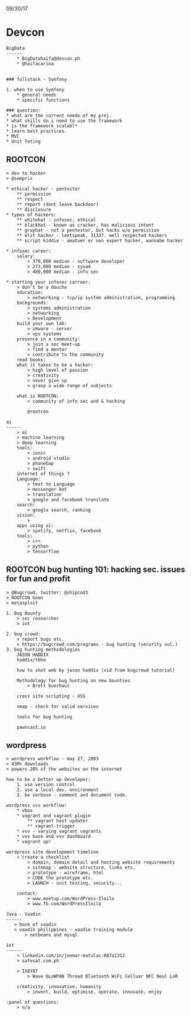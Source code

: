 09/30/17

Devcon
======
    BigData
    ------
        * BigDatahaifa@devcon.ph
        * @haifacarina


    ### fullstack - Symfony
    
    1. when to use Symfony
        * general needs
        * specific functions

    ### question:
    * what are the current needs of my proj.
    * what skills do i need to use the framework
    * is the framework scalabl* 
    * learn best practices.
    * MVC
    * Unit Teting

ROOTCON
------
    > dev to hacker
    > @semprix

    * ethical hacker - pentester
        ** permission
        ** respect
        ** report (dont leave backdoor)
        ** disclosure
    * types of hackers:
        ** whitehat - infosec, ethical
        ** blackhat - known as cracker, has malicious intent
        ** grayhat - not a pentester, but hacks w/o permission
        ** elit hacker - leetspeak, 31337. well respected hackers
        ** script kiddie - amatuer or non expert hacker, wannabe hacker

    * infosec career:
        salary:
            > 370,000 median - software developer
            > 273,000 median - sysad
            > 480,000 median - info sec
    
    * starting your infosec carreer:
        > don't be a douche
        education:
            > networking - tcp/ip system administration, programming
        backgrounds:
            > systems administration
            > networking
            > Development
        build your own lab:
            > vmware - server
            > vps systems
        presence in a community:
            > join a sec meet-up
            > find a mentor
            > contribute to the community
        read books:
        what it takes to be a hacker:
            > high level of passion
            > creativity
            > never give up
            > grasp a wide range of subjects
        
        what is ROOTCON:
            > community of info sec and & hacking
            
            @rootcon

    ai
    ------
        > ai
        > machine learning
        > deep learning
        tools:
            > ionic
            > android studio
            > phoneGap
            > swift
        internet of things ?
        Language:
            > text to Language
            > messenger bot
            > translation
            > google and facebook translate
        search:
            > google search, ranking
        vision:
            > 
        apps using ai:
            > spotify, netflix, facebook
        tools:
            > c++
            > python
            > tensorflow
    
ROOTCON bug hunting 101: hacking sec. issues for fun and profit
------
    > @Bugcrowd, twitter: @shipcod3
    > ROOTCON Goon
    > metasploit

    1. Bug Bounty
        > sec researcher
        > iot

    2. bug crowd:
        > report bugs etc.
        > https://bugcrowd.com/programs - bug hunting (security vul.)
    3. bug hunting methodologies
        JASON HADDIX
        haddix/tbhm

        how to shot web by jason haddix (vid from bugcrowd tutorial)

        Methodology for bug hunting on new bounties
            > Brett buerhaus

        cross site scripting - XSS

        nmap - check for valid services

        tools for bug hunting

        pawncast.io
        
wordpress
------
    > wordpress workflow - may 27, 2003
    > 43M+ downloads
    > powers 28% of the websites on the internet

    how to be a better wp developer:
        1. use version control
        2. use a local dev. environment
        3. be verbose - comment and document code.

    wordpress vvv workflow:
        * vbox
        * vagrant and vagrant plugin
            ** vagrant host updater
            ** vagrant-trigger
        * vvv - varying vagrant vagrants
        * vvv base and vvv dashboard
        * vagrant up!
    
    wordpress site development timeline
        > create a checklist
            > domain, domain detail and hosting website requirements
            > sitemap - website structure, links etc.
            > prototype - wireframe, html
            > CODE the prototype etc.
            > LAUNCH - unit testing, security...

        contact:
            > www.meetup.com/WordPress-Iloilo
            > www.fb.com/WordPressIloilo

    Java - Vaadin
    ------
       > book of vaadin
       > vaadin philippines - vaadin training module
           > netbeans and mysql

    iot
    ------
        > linkedin.com/in/joemar-matulac-887a1312
        > safesat.com.ph

        > IX8Y07
            > Wave 6LoWPAN Thread Bluetooth WiFi Celluar NFC Neul LoR 
            
        creativity. innovation. humanity
            > invent, build, optimise, operate, innovate, enjoy
    
    :panel of questions:
        > n/a